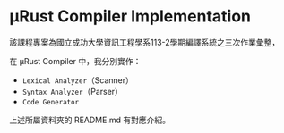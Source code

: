 # μRust Compiler Implementation
該課程專案為國立成功大學資訊工程學系113-2學期編譯系統之三次作業彙整，

在 μRust Compiler 中，我分別實作：
- `Lexical Analyzer`（Scanner）
- `Syntax Analyzer`（Parser）
- `Code Generator`

上述所屬資料夾的 README.md 有對應介紹。
